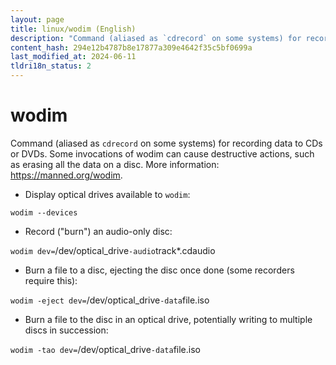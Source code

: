 ```yaml
---
layout: page
title: linux/wodim (English)
description: "Command (aliased as `cdrecord` on some systems) for recording data to CDs or DVDs."
content_hash: 294e12b4787b8e17877a309e4642f35c5bf0699a
last_modified_at: 2024-06-11
tldri18n_status: 2
---
```

# wodim

Command (aliased as `cdrecord` on some systems) for recording data to CDs or DVDs.
Some invocations of wodim can cause destructive actions, such as erasing all the data on a disc.
More information: <https://manned.org/wodim>.

- Display optical drives available to `wodim`:

`wodim --devices`

- Record ("burn") an audio-only disc:

`wodim dev=`<span class="tldr-var badge badge-pill bg-dark-lm bg-white-dm text-white-lm text-dark-dm font-weight-bold">/dev/optical_drive</span>` -audio `<span class="tldr-var badge badge-pill bg-dark-lm bg-white-dm text-white-lm text-dark-dm font-weight-bold">track*.cdaudio</span>

- Burn a file to a disc, ejecting the disc once done (some recorders require this):

`wodim -eject dev=`<span class="tldr-var badge badge-pill bg-dark-lm bg-white-dm text-white-lm text-dark-dm font-weight-bold">/dev/optical_drive</span>` -data `<span class="tldr-var badge badge-pill bg-dark-lm bg-white-dm text-white-lm text-dark-dm font-weight-bold">file.iso</span>

- Burn a file to the disc in an optical drive, potentially writing to multiple discs in succession:

`wodim -tao dev=`<span class="tldr-var badge badge-pill bg-dark-lm bg-white-dm text-white-lm text-dark-dm font-weight-bold">/dev/optical_drive</span>` -data `<span class="tldr-var badge badge-pill bg-dark-lm bg-white-dm text-white-lm text-dark-dm font-weight-bold">file.iso</span>
